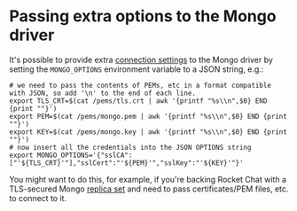 # Passing extra options to the Mongo driver

It's possible to provide extra [connection settings](http://mongodb.github.io/node-mongodb-native/2.2/reference/connecting/connection-settings/) to the Mongo driver by setting the `MONGO_OPTIONS` environment variable to a JSON string, e.g.:

```
# we need to pass the contents of PEMs, etc in a format compatible with JSON, so add '\n' to the end of each line.
export TLS_CRT=$(cat /pems/tls.crt | awk '{printf "%s\\n",$0} END {print ""}')
export PEM=$(cat /pems/mongo.pem | awk '{printf "%s\\n",$0} END {print ""}')
export KEY=$(cat /pems/mongo.key | awk '{printf "%s\\n",$0} END {print ""}')
# now insert all the credentials into the JSON OPTIONS string
export MONGO_OPTIONS='{"sslCA":["'${TLS_CRT}'"],"sslCert":"'${PEM}'","sslKey":"'${KEY}'"}'
```

You might want to do this, for example, if you're backing Rocket Chat with a TLS-secured Mongo [replica set](https://docs.mongodb.com/manual/replication/) and need to pass certificates/PEM files, etc. to connect to it.

